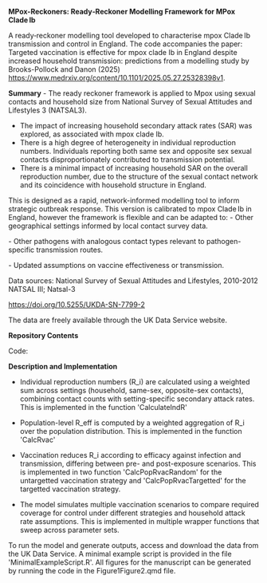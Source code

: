 
**MPox-Reckoners: Ready‑Reckoner Modelling Framework for MPox Clade Ib**

A ready‑reckoner modelling tool developed to characterise mpox Clade Ib transmission and control in England.
The code accompanies the paper: Targeted vaccination is effective for mpox clade Ib in England despite increased household transmission: predictions from a modelling study by Brooks-Pollock and Danon (2025) <https://www.medrxiv.org/content/10.1101/2025.05.27.25328398v1>.

**Summary** - The ready reckoner framework is applied to Mpox using sexual contacts and household size from National Survey of Sexual Attitudes and Lifestyles 3 (NATSAL3).
- The impact of increasing household secondary attack rates (SAR) was explored, as associated with mpox clade Ib.
- There is a high degree of heterogeneity in individual reproduction numbers.
Individuals reporting both same sex and opposite sex sexual contacts disproportionately contributed to transmission potential.
- There is a minimal impact of increasing household SAR on the overall reproduction number, due to the structure of the sexual contact network and its coincidence with household structure in England.

This is designed as a rapid, network-informed modelling tool to inform strategic outbreak response.
This version is calibrated to mpox Clade Ib in England, however the framework is flexible and can be adapted to: - Other geographical settings informed by local contact survey data.

\- Other pathogens with analogous contact types relevant to pathogen-specific transmission routes.

\- Updated assumptions on vaccine effectiveness or transmission.

Data sources: National Survey of Sexual Attitudes and Lifestyles, 2010-2012 NATSAL III; Natsal-3

<https://doi.org/10.5255/UKDA-SN-7799-2>

The data are freely available through the UK Data Service website.

**Repository Contents**

Code:

**Description and Implementation**

-    Individual reproduction numbers (R_i) are calculated using a weighted sum across settings (household, same-sex, opposite-sex contacts), combining contact counts with setting-specific secondary attack rates.
    This is implemented in the function 'CalculateIndR' 

-   Population-level R_eff is computed by a weighted aggregation of R_i over the population distribution.
    This is implemented in the function 'CalcRvac' 

-   Vaccination reduces R_i according to efficacy against infection and transmission, differing between pre- and post-exposure scenarios.
    This is implemented in two function 'CalcPopRvacRandom' for the untargetted vaccination strategy and 'CalcPopRvacTargetted' for the targetted vaccination strategy.

-   The model simulates multiple vaccination scenarios to compare required coverage for control under different strategies and household attack rate assumptions.
    This is implemented in multiple wrapper functions that sweep across parameter sets.

To run the model and generate outputs, access and download the data from the UK Data Service. A minimal example script is provided in the file 'MinimalExampleScript.R'. 
All figures for the manuscript can be generated by running the code in the Figure1Figure2.qmd file. 

